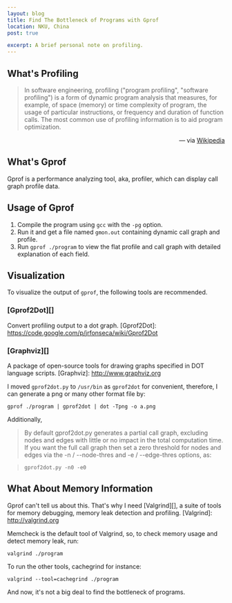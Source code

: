 ```yaml
---
layout: blog
title: Find The Bottleneck of Programs with Gprof
location: NKU, China
post: true

excerpt: A brief personal note on profiling.
---
```


What's Profiling
----------------

> In software engineering, profiling ("program profiling", "software
> profiling") is a form of dynamic program analysis that measures, for
> example, of space (memory) or time complexity of program, the usage of
> particular instructions, or frequency and duration of function calls.
> The most common use of profiling information is to aid program
> optimization.

<p style="text-align:right">
&#8212; via <a href='http://en.wikipedia.org/wiki/Software_performance_analysis'>Wikipedia</a>
</p>


What's Gprof
------------

Gprof is a performance analyzing tool, aka, profiler, which can display
call graph profile data.


Usage of Gprof
--------------

1. Compile the program using `gcc` with the `-pg` option.
2. Run it and get a file named `gmon.out` containing dynamic call graph
   and profile.
3. Run `gprof ./program` to view the flat profile and call graph with
   detailed explanation of each field.


Visualization
-------------

To visualize the output of `gprof`, the following tools are recommended.

### [Gprof2Dot][] ###
Convert profiling output to a dot graph.
[Gprof2Dot]: https://code.google.com/p/jrfonseca/wiki/Gprof2Dot

### [Graphviz][] ###
A package of open-source tools for drawing graphs specified in DOT
language scripts.
[Graphviz]: http://www.graphviz.org

I moved `gprof2dot.py` to `/usr/bin` as `gprof2dot` for convenient,
therefore, I can generate a png or many other format file by:

    gprof ./program | gprof2dot | dot -Tpng -o a.png

Additionally,

> By default gprof2dot.py generates a partial call graph, excluding
> nodes and edges with little or no impact in the total computation
> time. If you want the full call graph then set a zero threshold for
> nodes and edges via the -n / --node-thres and -e / --edge-thres
> options, as:

>     gprof2dot.py -n0 -e0


What About Memory Information
-----------------------------

Gprof can't tell us about this. That's why I need [Valgrind][], a suite
of tools for memory debugging, memory leak detection and profiling.
[Valgrind]: http://valgrind.org

Memcheck is the default tool of Valgrind, so, to check memory usage and
detect memory leak, run:

    valgrind ./program

To run the other tools, cachegrind for instance:

    valgrind --tool=cachegrind ./program

And now, it's not a big deal to find the bottleneck of programs.
